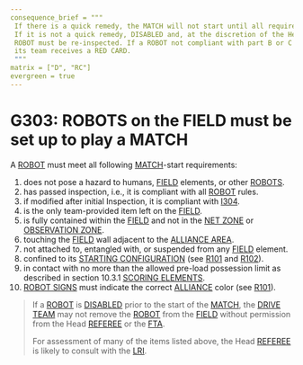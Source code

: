 ```yaml
---
consequence_brief = """
 If there is a quick remedy, the MATCH will not start until all requirements are met. \
 If it is not a quick remedy, DISABLED and, at the discretion of the Head REFEREE, \
 ROBOT must be re-inspected. If a ROBOT not compliant with part B or C participates, \
 its team receives a RED CARD.
 """
matrix = ["D", "RC"]
evergreen = true
---
```


# G303: ROBOTS on the FIELD must be set up to play a MATCH

A [ROBOT](!!) must meet all following [MATCH](!!)-start requirements:

1. does not pose a hazard to humans, [FIELD](!!) elements, or other
   [ROBOTS](!!).
2. has passed inspection, i.e., it is compliant with all [ROBOT](!!) rules.
3. if modified after initial Inspection, it is compliant with [I304](!!).
4. is the only team-provided item left on the [FIELD](!!).
5. is fully contained within the [FIELD](!!) and not in the [NET ZONE](!!) or
   [OBSERVATION ZONE](!!).
6. touching the [FIELD](!!) wall adjacent to the [ALLIANCE AREA](!!).
7. not attached to, entangled with, or suspended from any [FIELD](!!) element.
8. confined to its [STARTING CONFIGURATION](!!) (see [R101](!!) and
   [R102](!!)).
9. in contact with no more than the allowed pre-load possession limit as
   described in section 10.3.1 [SCORING ELEMENTS](!!).
10. [ROBOT SIGNS](!!) must indicate the correct [ALLIANCE](!!) color (see
    [R101](!!)).

> If a [ROBOT](!!) is [DISABLED](!!) prior to the start of the [MATCH](!!), the
> [DRIVE TEAM](!!) may not remove the [ROBOT](!!) from the [FIELD](!!) without
> permission from the Head [REFEREE](!!) or the [FTA](!!).
>
> For assessment of many of the items listed above, the Head [REFEREE](!!) is
> likely to consult with the [LRI](!!).
